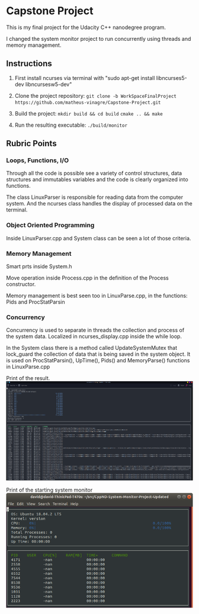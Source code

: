 # Capstone Project

This is my final project for the Udacity C++ nanodegree program.

I changed the system monitor project to run concurrently using threads
and memory management.

## Instructions

1. First install ncurses via terminal with "sudo apt-get install libncurses5-dev libncursesw5-dev"

2. Clone the project repository: `git clone -b WorkSpaceFinalProject https://github.com/matheus-vinagre/Capstone-Project.git`

2. Build the project:
`mkdir build && cd build`
`cmake .. && make`

3. Run the resulting executable: `./build/monitor`

## Rubric Points
### Loops, Functions, I/O 
Through all the code is possible see a variety of control structures, data structures and immutables variables
and the code is clearly organized into functions.

The class LinuxParser is responsible for reading data from the computer system.
And the ncurses class handles the display of processed data on the terminal.

### Object Oriented Programming
Inside LinuxParser.cpp and System class can be seen a lot of those criteria.

### Memory Management
Smart prts inside System.h

Move operation inside Process.cpp in the definition of the Process constructor.

Memory management is best seen too in LinuxParse.cpp, in the functions: Pids and ProcStatParsin

### Concurrency
Concurrency is used to separate in threads the collection and process of the system data. Localized in ncurses_display.cpp inside
the while loop.

In the System class there is a method called UpdateSystemMutex that lock_guard the collection of data that is being saved
in the system object. It is used on ProcStatParsin(), UpTime(), Pids() and MemoryParse() functions in LinuxParse.cpp


Print of the result.
![System Monitor](images/capstoneFinalSysMonitor.png)

Print of the starting system monitor
![Starting System Monitor](images/starting_monitor.png)

